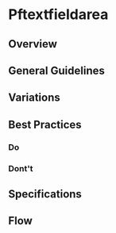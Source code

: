 # Pftextfieldarea

## Overview

## General Guidelines

## Variations

## Best Practices

### Do

### Dont't

## Specifications

## Flow
